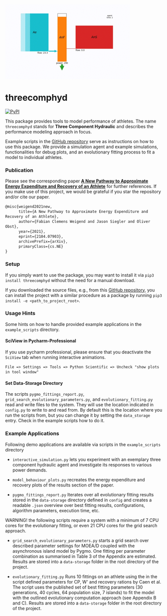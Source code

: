 ![](./httpdocs/title.gif)

# threecomphyd

[![PyPI](https://img.shields.io/pypi/v/threecomphyd.svg?style=for-the-badge)](https://pypi.python.org/pypi/threecomphyd)

This package provides tools to model performance of athletes. The name `threecomphyd` stands for
__Three Component Hydraulic__ and describes the performance modeling approach in focus.

Example scripts in the [GitHub repository](https://github.com/faweigend/three_comp_hyd) serve as instructions on how to
use this package. We provide a simulation agent and example simulations, functionalities for debug plots, and an
evolutionary fitting process to fit a model to individual athletes.

### Publication

Please see the corresponding paper
[__A New Pathway to Approximate Energy Expenditure and Recovery of an Athlete__](https://arxiv.org/abs/2104.07903) for
further references. If you make use of this project, we would be grateful if you star the repository and/or cite our
paper.

```
@misc{weigend2021new,
      title={A New Pathway to Approximate Energy Expenditure and Recovery of an Athlete}, 
      author={Fabian Clemens Weigend and Jason Siegler and Oliver Obst},
      year={2021},
      eprint={2104.07903},
      archivePrefix={arXiv},
      primaryClass={cs.NE}
}
```

### Setup

If you simply want to use the package, you may want to install it via `pip3 install threecomphyd` without the need for a
manual download.

If you downloaded the source files, e.g., from this [GitHub repository](https://github.com/faweigend/three_comp_hyd),
you can install the project with a similar procedure as a package by running `pip3 install -e <path_to_project_root>`.

### Usage Hints

Some hints on how to handle provided example applications in the `example_scripts` directory.

#### SciView in Pycharm-Professional
If you use pycharm professional, please ensure that you deactivate the `SciView` tab when running interactive
animations.

```
File => Settings => Tools => Python Scientific => Uncheck "show plots in tool window"
```

#### Set Data-Storage Directory
The scripts `pygmo_fittings_report.py`, `grid_search_evolutionary_parameters.py`, and `evolutionary_fitting.py` read and
write files to the system. They will use the location indicated in `config.py` to write to and read from. By default
this is the location where you run the scripts from, but you can change it by setting the `data_storage` entry. Check in
the example scripts how to do it.

### Example Applications

Following demo applications are available via scripts in the `example_scripts` directory

* `interactive_simulation.py` lets you experiment with an exemplary three component hydraulic agent and investigate its
  responses to various power demands.

* `model_behaviour_plots.py` recreates the energy expenditure and recovery plots of the results section of the paper.

* `pygmo_fittings_report.py` Iterates over all evolutionary fitting results stored in the `data-storage` directory
  defined in `config` and creates a readable `.json` overview over best fitting results, configurations, algorithm
  parameters, execution time, etc.

WARNING! the following scripts require a system with a minimum of 7 CPU cores for the evolutionary fitting, or even 21
CPU cores for the grid search approach.

* `grid_search_evolutionary_parameters.py` starts a grid search over described parameter settings for MOEA/D coupled
  with the asynchronous island model by Pygmo. One fitting per parameter combination as summarised in Table 3 of the
  Appendix are estimated. Results are stored into a `data-storage` folder in the root directory of the project.

* `evolutionary_fitting.py` Runs 10 fittings on an athlete using the in the script defined parameters for CP, W' and
  recovery rations by Caen et al. The script uses the published set of best fitting parameters (30 generations, 40
  cycles, 64 population size, 7 islands) to fit the model with the outlined evolutionary computation approach
  (see Appendix B and C). Results are stored into a `data-storage` folder in the root directory of the project.

